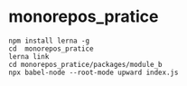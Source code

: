 # monorepos_pratice


```
npm install lerna -g
cd  monorepos_pratice
lerna link
cd monorepos_pratice/packages/module_b
npx babel-node --root-mode upward index.js
```
